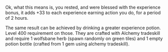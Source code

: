 ---
---
Ok, what this means is, you rested, and were blessed with the experience bonus, it adds +33 to each experience earning action you do, for a period of 2 hours.

The same result can be achieved by drinking a greater experience potion. Level 400 requirement on those. They are crafted with Alchemy tradeskill and require 1 wolfsbane herb (spawn randomly on green tiles) and 1 empty potion bottle (crafted from 1 gem using alchemy tradeskill).